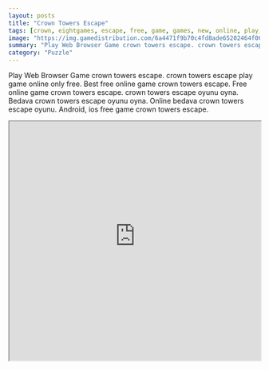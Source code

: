```yaml
---
layout: posts
title: "Crown Towers Escape"
tags: [crown, eightgames, escape, free, game, games, new, online, play, towers, download, free, online, games, oyna, game, free, games, play, play, games]
image: "https://img.gamedistribution.com/6a4471f9b70c4fd8ade65202464f0671.jpg"
summary: "Play Web Browser Game crown towers escape. crown towers escape play game online only free. Best free online game crown towers escape. Free online game crown towers escape. crown towers escape oyunu oyna. Bedava crown towers escape oyunu oyna. Online bedava crown towers escape oyunu. Android, ios free game crown towers escape."
category: "Puzzle"
---
```


Play Web Browser Game crown towers escape. crown towers escape play game online only free. Best free online game crown towers escape. Free online game crown towers escape. crown towers escape oyunu oyna. Bedava crown towers escape oyunu oyna. Online bedava crown towers escape oyunu. Android, ios free game crown towers escape.

<iframe width="100%" height="480px;" src="https://flash.gamedistribution.com?game=6a4471f9b70c4fd8ade65202464f0671"></iframe>
